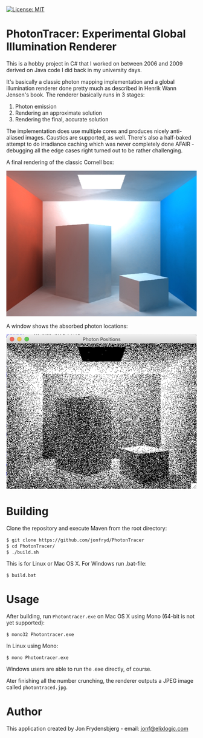 [![License: MIT](https://img.shields.io/badge/License-MIT-yellow.svg)](https://opensource.org/licenses/MIT)

# PhotonTracer: Experimental Global Illumination Renderer

This is a hobby project in C# that I worked on between 2006 and 2009 derived on Java code I did back in my university days.

It's basically a classic photon mapping implementation and a global illumination renderer done pretty much as
described in Henrik Wann Jensen's book. The renderer basically runs in 3 stages:

1. Photon emission
2. Rendering an approximate solution
3. Rendering the final, accurate solution

The implementation does use multiple cores and produces nicely anti-aliased images. Caustics are supported, as well.
There's also a half-baked attempt to do irradiance caching which was never completely done AFAIR - debugging all
the edge cases right turned out to be rather challenging.

A final rendering of the classic Cornell box:

<img src="example.jpg" alt="Rendering example" width="512" height="384"/>

A window shows the absorbed photon locations:

<img src="photon_locations.png" alt="Rendering example" width="513" height="407"/>

# Building

Clone the repository and execute Maven from the root directory:

    $ git clone https://github.com/jonfryd/PhotonTracer
    $ cd PhotonTracer/
    $ ./build.sh

This is for Linux or Mac OS X. For Windows run .bat-file:

    $ build.bat

# Usage

After building, run ```Photontracer.exe``` on Mac OS X using Mono (64-bit is not yet supported):

    $ mono32 Photontracer.exe

In Linux using Mono:

    $ mono Photontracer.exe

Windows users are able to run the .exe directly, of course.

Ater finishing all the number crunching, the renderer outputs a JPEG image called ```photontraced.jpg```.

# Author

This application created by Jon Frydensbjerg - email: jonf@elixlogic.com

